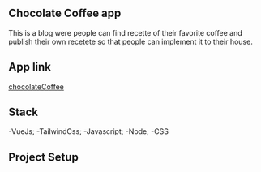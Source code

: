 ## Chocolate Coffee app

This is a blog were people can find recette of their favorite coffee and publish their own recetete so that people can implement it to their house.

## App link

[chocolateCoffee](https://chocolatecooffee.netlify.app/)

## Stack

-VueJs;
-TailwindCss;
-Javascript;
-Node;
-CSS

## Project Setup

